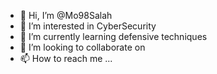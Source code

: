 - 👋 Hi, I’m @Mo98Salah
- 👀 I’m interested in CyberSecurity
- 🌱 I’m currently learning defensive techniques
- 💞️ I’m looking to collaborate on 
- 📫 How to reach me ...

<!---
Mo98Salah/Mo98Salah is a ✨ special ✨ repository because its `README.md` (this file) appears on your GitHub profile.
You can click the Preview link to take a look at your changes.
--->
